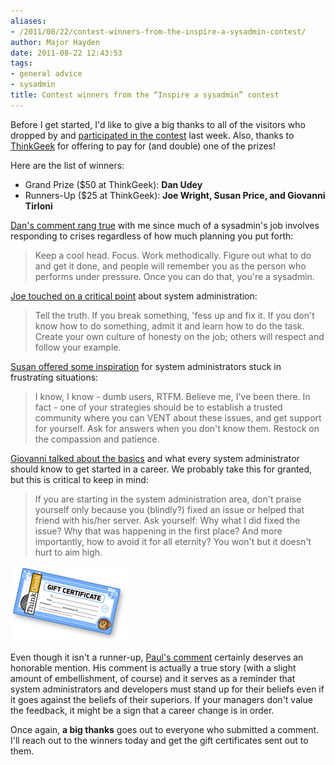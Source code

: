 ```yaml
---
aliases:
- /2011/08/22/contest-winners-from-the-inspire-a-sysadmin-contest/
author: Major Hayden
date: 2011-08-22 12:43:53
tags:
- general advice
- sysadmin
title: Contest winners from the “Inspire a sysadmin” contest
---
```


Before I get started, I'd like to give a big thanks to all of the visitors who dropped by and [participated in the contest][1] last week. Also, thanks to [ThinkGeek][2] for offering to pay for (and double) one of the prizes!

Here are the list of winners:

* Grand Prize ($50 at ThinkGeek): **Dan Udey**
* Runners-Up ($25 at ThinkGeek): **Joe Wright, Susan Price, and Giovanni Tirloni**

[Dan's comment rang true][3] with me since much of a sysadmin's job involves responding to crises regardless of how much planning you put forth:

> Keep a cool head. Focus. Work methodically. Figure out what to do and get it done, and people will remember you as the person who performs under pressure. Once you can do that, you're a sysadmin.

[Joe touched on a critical point][4] about system administration:

> Tell the truth. If you break something, 'fess up and fix it. If you don't know how to do something, admit it and learn how to do the task. Create your own culture of honesty on the job; others will respect and follow your example.

[Susan offered some inspiration][5] for system administrators stuck in frustrating situations:

> I know, I know - dumb users, RTFM. Believe me, I've been there. In fact - one of your strategies should be to establish a trusted community where you can VENT about these issues, and get support for yourself. Ask for answers when you don't know them. Restock on the compassion and patience.

[Giovanni talked about the basics][6] and what every system administrator should know to get started in a career. We probably take this for granted, but this is critical to keep in mind:

> If you are starting in the system administration area, don't praise yourself only because you (blindly?) fixed an issue or helped that friend with his/her server. Ask yourself: Why what I did fixed the issue? Why that was happening in the first place? And more importantly, how to avoid it for all eternity? You won't but it doesn't hurt to aim high.

![7]

Even though it isn't a runner-up, [Paul's comment][8] certainly deserves an honorable mention. His comment is actually a true story (with a slight amount of embellishment, of course) and it serves as a reminder that system administrators and developers must stand up for their beliefs even if it goes against the beliefs of their superiors. If your managers don't value the feedback, it might be a sign that a career change is in order.

Once again, **a big thanks** goes out to everyone who submitted a comment. I'll reach out to the winners today and get the gift certificates sent out to them.

 [1]: http://rackerhacker.com/2011/08/17/inspire-a-sysadmin-get-a-thinkgeek-gift-certificate/
 [2]: http://thinkgeek.com/
 [3]: http://rackerhacker.com/2011/08/17/inspire-a-sysadmin-get-a-thinkgeek-gift-certificate/#comment-23915
 [4]: http://rackerhacker.com/2011/08/17/inspire-a-sysadmin-get-a-thinkgeek-gift-certificate/#comment-23911
 [5]: http://rackerhacker.com/2011/08/17/inspire-a-sysadmin-get-a-thinkgeek-gift-certificate/#comment-23921
 [6]: http://rackerhacker.com/2011/08/17/inspire-a-sysadmin-get-a-thinkgeek-gift-certificate/#comment-23907
 [7]: /wp-content/uploads/2011/08/giftcert-preview.png
 [8]: http://rackerhacker.com/2011/08/17/inspire-a-sysadmin-get-a-thinkgeek-gift-certificate/#comment-23919